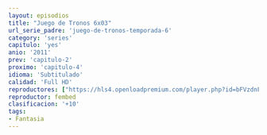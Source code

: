 ```yaml
---
layout: episodios
title: "Juego de Tronos 6x03"
url_serie_padre: 'juego-de-tronos-temporada-6'
category: 'series'
capitulo: 'yes'
anio: '2011'
prev: 'capitulo-2'
proximo: 'capitulo-4'
idioma: 'Subtitulado'
calidad: 'Full HD'
reproductores: ["https://hls4.openloadpremium.com/player.php?id=bFVzdnFtbTRVZFI2TjFYc0dKMkJ6dWcremY4RjNFK05KQ1E2MFM4MElsWlYzaFp1UndpbHlqenJDYllNRHRWczQ0c2xsbzFVQjBHMTBVVVllV0d0VVE9PQ&sub=https://sub.cuevana2.io/vtt-sub/sub7/Game.Of.Thrones.S06E03.vtt"]
reproductor: fembed
clasificacion: '+10'
tags:
- Fantasia
---
```












